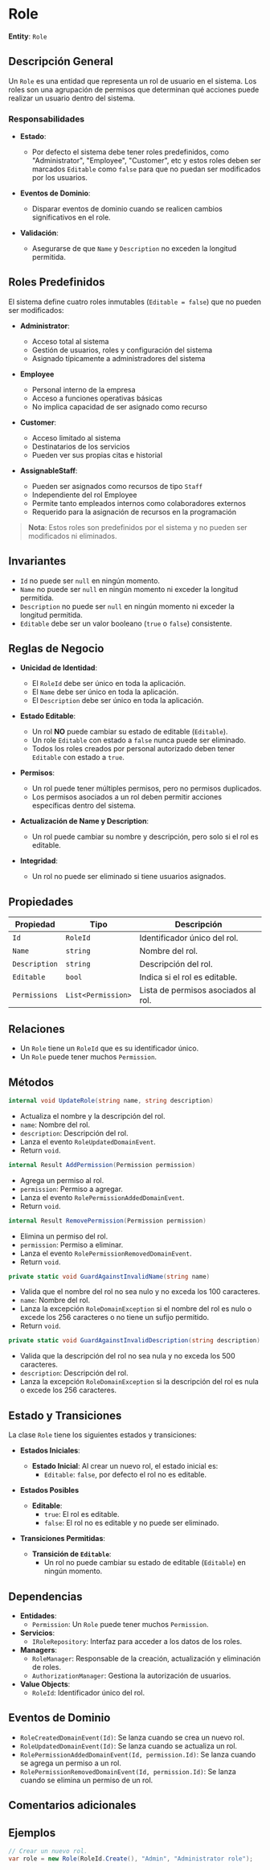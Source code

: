 # Role

**Entity**: `Role`

## Descripción General

Un `Role` es una entidad que representa un rol de usuario en el sistema. Los roles son una agrupación de permisos que determinan qué acciones puede realizar un usuario dentro del sistema.

### Responsabilidades

- **Estado**:
  - Por defecto el sistema debe tener roles predefinidos, como "Administrator", "Employee", "Customer", etc y estos roles deben ser marcados `Editable` como `false` para que no puedan ser modificados por los usuarios.

- **Eventos de Dominio**:
  - Disparar eventos de dominio cuando se realicen cambios significativos en el role.

- **Validación**:
  - Asegurarse de que `Name` y `Description` no exceden la longitud permitida.

## Roles Predefinidos

El sistema define cuatro roles inmutables (`Editable = false`) que no pueden ser modificados:

- **Administrator**:
  - Acceso total al sistema
  - Gestión de usuarios, roles y configuración del sistema
  - Asignado típicamente a administradores del sistema

- **Employee**
  - Personal interno de la empresa
  - Acceso a funciones operativas básicas
  - No implica capacidad de ser asignado como recurso

- **Customer**:
  - Acceso limitado al sistema
  - Destinatarios de los servicios
  - Pueden ver sus propias citas e historial

- **AssignableStaff**:
  - Pueden ser asignados como recursos de tipo `Staff`
  - Independiente del rol Employee
  - Permite tanto empleados internos como colaboradores externos
  - Requerido para la asignación de recursos en la programación

> **Nota**: Estos roles son predefinidos por el sistema y no pueden ser modificados ni eliminados.

## Invariantes

- `Id` no puede ser `null` en ningún momento.
- `Name` no puede ser `null` en ningún momento ni exceder la longitud permitida.
- `Description` no puede ser `null` en ningún momento ni exceder la longitud permitida.
- `Editable` debe ser un valor booleano (`true` o `false`) consistente.

## Reglas de Negocio

- **Unicidad de Identidad**:
  - El `RoleId` debe ser único en toda la aplicación.
  - El `Name` debe ser único en toda la aplicación.
  - El `Description` debe ser único en toda la aplicación.

- **Estado Editable**:
  - Un rol **NO** puede cambiar su estado de editable (`Editable`).
  - Un role `Editable` con estado a `false` nunca puede ser eliminado.
  - Todos los roles creados por personal autorizado deben tener `Editable` con estado a `true`.

- **Permisos**:
  - Un rol puede tener múltiples permisos, pero no permisos duplicados.
  - Los permisos asociados a un rol deben permitir acciones específicas dentro del sistema.

- **Actualización de Name y Description**:
  - Un rol puede cambiar su nombre y descripción, pero solo si el rol es editable.

- **Integridad**:
  - Un rol no puede ser eliminado si tiene usuarios asignados.

## Propiedades

| Propiedad     | Tipo                | Descripción                           |
|---------------|---------------------|---------------------------------------|
| `Id`          | `RoleId`            | Identificador único del rol.          |
| `Name`        | `string`            | Nombre del rol.                       |
| `Description` | `string`            | Descripción del rol.                  |
| `Editable`    | `bool`              | Indica si el rol es editable.         |
| `Permissions` | `List<Permission>`  | Lista de permisos asociados al rol.   |

## Relaciones

- Un `Role` tiene un `RoleId` que es su identificador único.
- Un `Role` puede tener muchos `Permission`.

## Métodos

```csharp
internal void UpdateRole(string name, string description)
```

- Actualiza el nombre y la descripción del rol.
- `name`: Nombre del rol.
- `description`: Descripción del rol.
- Lanza el evento `RoleUpdatedDomainEvent`.
- Return `void`.

```csharp
internal Result AddPermission(Permission permission)
```

- Agrega un permiso al rol.
- `permission`: Permiso a agregar.
- Lanza el evento `RolePermissionAddedDomainEvent`.
- Return `void`.

```csharp
internal Result RemovePermission(Permission permission)
```

- Elimina un permiso del rol.
- `permission`: Permiso a eliminar.
- Lanza el evento `RolePermissionRemovedDomainEvent`.
- Return `void`.

```csharp
private static void GuardAgainstInvalidName(string name)
```

- Valida que el nombre del rol no sea nulo y no exceda los 100 caracteres.
- `name`: Nombre del rol.
- Lanza la excepción `RoleDomainException` si el nombre del rol es nulo o excede los 256 caracteres o no tiene un sufijo permitido.
- Return `void`.

```csharp
private static void GuardAgainstInvalidDescription(string description)
```

- Valida que la descripción del rol no sea nula y no exceda los 500 caracteres.
- `description`: Descripción del rol.
- Lanza la excepción `RoleDomainException` si la descripción del rol es nula o excede los 256 caracteres.

## Estado y Transiciones

La clase `Role` tiene los siguientes estados y transiciones:

- **Estados Iniciales**:
  - **Estado Inicial**: Al crear un nuevo rol, el estado inicial es:
    - `Editable`: `false`, por defecto el rol no es editable.

- **Estados Posibles**
  - **Editable**:
    - `true`: El rol es editable.
    - `false`: El rol no es editable y no puede ser eliminado.

- **Transiciones Permitidas**:
  - **Transición de `Editable`**:
    - Un rol no puede cambiar su estado de editable (`Editable`) en ningún momento.

## Dependencias

- **Entidades**:
  - `Permission`: Un `Role` puede tener muchos `Permission`.
- **Servicios**:
  - `IRoleRepository`: Interfaz para acceder a los datos de los roles.
- **Managers**:
  - `RoleManager`: Responsable de la creación, actualización y eliminación de roles.
  - `AuthorizationManager`: Gestiona la autorización de usuarios.
- **Value Objects**:
  - `RoleId`: Identificador único del rol.

## Eventos de Dominio

- `RoleCreatedDomainEvent(Id)`: Se lanza cuando se crea un nuevo rol.
- `RoleUpdatedDomainEvent(Id)`: Se lanza cuando se actualiza un rol.
- `RolePermissionAddedDomainEvent(Id, permission.Id)`: Se lanza cuando se agrega un permiso a un rol.
- `RolePermissionRemovedDomainEvent(Id, permission.Id)`: Se lanza cuando se elimina un permiso de un rol.

## Comentarios adicionales

## Ejemplos

```csharp
// Crear un nuevo rol.
var role = new Role(RoleId.Create(), "Admin", "Administrator role");
